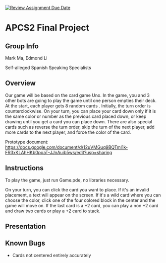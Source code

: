 [![Review Assignment Due Date](https://classroom.github.com/assets/deadline-readme-button-24ddc0f5d75046c5622901739e7c5dd533143b0c8e959d652212380cedb1ea36.svg)](https://classroom.github.com/a/syDSSnTt)
# APCS2 Final Project

## Group Info

Mark Ma, Edmond Li

Self-alleged Spanish Speaking Specialists

## Overview

Our game will be based on the card game Uno. In the game, you and 3 other bots are going to play the game until one person empties their deck. At the start, each player gets 8 random cards . Initially, the turn order is counterclockwise. On your turn, you can place your card down only if it is the same color or number as the previous card placed down, or keep drawing until you get a card you can place down. There are also special cards such as reverse the turn order, skip the turn of the next player, add more cards to the next player, and force the color of the card. 

Prototype document: https://docs.google.com/document/d/12uVMGuq9BQTml1k-FR3xKLAhHKb0poaT-JJnAuib5ws/edit?usp=sharing

## Instructions

To play the game, just run Game.pde, no libraries necessary.

On your turn, you can click the card you want to place. If it's an invalid placement, a text will appear on the screen. If it's a wild card where you can choose the color, click one of the four colored block in the center and the game will move on. If the last card is a +2 card, you can play a non +2 card and draw two cards or play a +2 card to stack.  

## Presentation

## Known Bugs

- Cards not centered entirely accurately
